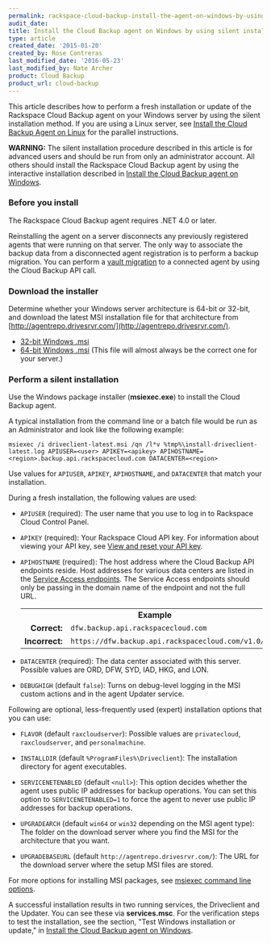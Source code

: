 ```yaml
---
permalink: rackspace-cloud-backup-install-the-agent-on-windows-by-using-silent-installation/
audit_date:
title: Install the Cloud Backup agent on Windows by using silent installation
type: article
created_date: '2015-01-20'
created_by: Rose Contreras
last_modified_date: '2016-05-23'
last_modified_by: Nate Archer
product: Cloud Backup
product_url: cloud-backup
---
```


This article describes how to perform a fresh installation or update of the Rackspace Cloud Backup agent on your Windows server by using the silent installation method. If you are using a Linux server, see [Install the Cloud Backup Agent on Linux](/how-to/rackspace-cloud-backup-install-the-agent-on-linux) for the parallel instructions.

**WARNING:** The silent installation procedure described in this article is for advanced users and should be run from only an administrator account. All others should install the Rackspace Cloud Backup agent by using the interactive installation described in [Install the Cloud Backup agent on Windows](/how-to/rackspace-cloud-backup-install-the-agent-on-windows).

### Before you install

The Rackspace Cloud Backup agent requires .NET 4.0 or later.

Reinstalling the agent on a server disconnects any previously registered agents that were running on that server. The only way to associate the backup data from a disconnected agent registration is to perform a backup migration. You can perform a
[vault migration](https://developer.rackspace.com/docs/cloud-backup/v1/developer-guide/#migrate-vault) to a connected agent by using the Cloud Backup API call.

### Download the installer

Determine whether your Windows server architecture is 64-bit or 32-bit, and download the latest MSI installation file for that architecture from [http://agentrepo.drivesrvr.com/](http://agentrepo.drivesrvr.com/).

- [32-bit Windows .msi](http://97a6455ef60243cc8c74-57c93634a2c6eae60c16d098c741cf9b.r43.cf1.rackcdn.com/win32/driveclient-latest.msi)
- [64-bit Windows .msi](http://97a6455ef60243cc8c74-57c93634a2c6eae60c16d098c741cf9b.r43.cf1.rackcdn.com/win64/driveclient-latest.msi) (This file will almost always be the correct one for your server.)

### Perform a silent installation

Use the Windows package installer (**msiexec.exe**) to install the Cloud Backup agent.

A typical installation from the command line or a batch file would be run as an Administrator and look like the following example:

    msiexec /i driveclient-latest.msi /qn /l*v %tmp%\install-driveclient-latest.log APIUSER=<user> APIKEY=<apikey> APIHOSTNAME=<region>.backup.api.rackspacecloud.com DATACENTER=<region>

Use values for `APIUSER`, `APIKEY`, `APIHOSTNAME`, and `DATACENTER` that match your installation.

During a fresh installation, the following values are used:

- `APIUSER` (required): The user name that you use to log in to Rackspace Cloud Control Panel.

- `APIKEY` (required): Your Rackspace Cloud API key. For information about viewing your API key, see [View and reset your API key](/how-to/view-and-reset-your-api-key).

- `APIHOSTNAME` (required): The host address where the Cloud Backup API endpoints reside. Host addresses for various data centers are listed in the 
[Service Access endpoints](https://developer.rackspace.com/docs/cloud-backup/v1/developer-guide/#document-general-api-info/service-access-endpoints). The Service Access endpoints should only be passing in the domain name of the endpoint and not the full URL.

	<table>
		<tr>
			<td colspan="2" align="center"><strong>Example</strong></td>
		</tr>
		<tr>
			<td align="right"><strong>Correct:</strong></td>
			<td><code>dfw.backup.api.rackspacecloud.com</code></td>
		</tr>
		<tr>
			<td align="right"><strong>Incorrect:</strong>
			<td><code>https://dfw.backup.api.rackspacecloud.com/v1.0/1234/</code></td>
		</tr>
	</table>

- `DATACENTER` (required): The data center associated with this server. Possible values are ORD, DFW, SYD, IAD, HKG, and LON.

- `DEBUGHIGH` (default `false`): Turns on debug-level logging in the MSI custom actions and in the agent Updater service.

Following are optional, less-frequently used (expert) installation options that you can use:

- `FLAVOR` (default `raxcloudserver`): Possible values are `privatecloud`, `raxcloudserver`, and `personalmachine`.

- `INSTALLDIR` (default ``%ProgramFiles%\Driveclient``): The installation directory for agent executables.

- `SERVICENETENABLED` (default `<null>`): This option decides whether the agent uses public IP addresses for backup operations. You can set this option to `SERVICENETENABLED=1` to force the agent to never use public IP addresses for backup operations.

- `UPGRADEARCH` (default `win64` or `win32` depending on the MSI agent type): The folder on the download server where you find the MSI for the architecture that you want.

- `UPGRADEBASEURL` (default `http://agentrepo.drivesrvr.com/`): The URL for the download server where the setup MSI files are stored.

For more options for installing MSI packages, see [msiexec command line options](http://technet.microsoft.com/en-us/library/cc759262%28v=ws.10%29.aspx).

A successful installation results in two running services, the Driveclient and the Updater. You can see these via **services.msc**. For the verification steps to test the installation, see the section, "Test Windows installation or update," in [Install the Cloud Backup agent on Windows](/how-to/rackspace-cloud-backup-install-the-agent-on-windows).